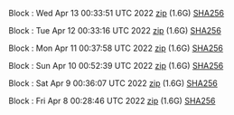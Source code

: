 Block [](https://testnet-insight.dashevo.org/insight/block/): Wed Apr 13 00:33:51 UTC 2022 [zip](https://dash-bootstrap.ams3.digitaloceanspaces.com/testnet/2022-04-13/bootstrap.dat.zip) (1.6G) [SHA256](https://dash-bootstrap.ams3.digitaloceanspaces.com/testnet/2022-04-13/sha256.txt)

Block [](https://testnet-insight.dashevo.org/insight/block/): Tue Apr 12 00:33:16 UTC 2022 [zip](https://dash-bootstrap.ams3.digitaloceanspaces.com/testnet/2022-04-12/bootstrap.dat.zip) (1.6G) [SHA256](https://dash-bootstrap.ams3.digitaloceanspaces.com/testnet/2022-04-12/sha256.txt)

Block [](https://testnet-insight.dashevo.org/insight/block/): Mon Apr 11 00:37:58 UTC 2022 [zip](https://dash-bootstrap.ams3.digitaloceanspaces.com/testnet/2022-04-11/bootstrap.dat.zip) (1.6G) [SHA256](https://dash-bootstrap.ams3.digitaloceanspaces.com/testnet/2022-04-11/sha256.txt)

Block [](https://testnet-insight.dashevo.org/insight/block/): Sun Apr 10 00:52:39 UTC 2022 [zip](https://dash-bootstrap.ams3.digitaloceanspaces.com/testnet/2022-04-10/bootstrap.dat.zip) (1.6G) [SHA256](https://dash-bootstrap.ams3.digitaloceanspaces.com/testnet/2022-04-10/sha256.txt)

Block [](https://testnet-insight.dashevo.org/insight/block/): Sat Apr  9 00:36:07 UTC 2022 [zip](https://dash-bootstrap.ams3.digitaloceanspaces.com/testnet/2022-04-09/bootstrap.dat.zip) (1.6G) [SHA256](https://dash-bootstrap.ams3.digitaloceanspaces.com/testnet/2022-04-09/sha256.txt)

Block [](https://testnet-insight.dashevo.org/insight/block/): Fri Apr  8 00:28:46 UTC 2022 [zip](https://dash-bootstrap.ams3.digitaloceanspaces.com/testnet/2022-04-08/bootstrap.dat.zip) (1.6G) [SHA256](https://dash-bootstrap.ams3.digitaloceanspaces.com/testnet/2022-04-08/sha256.txt)
